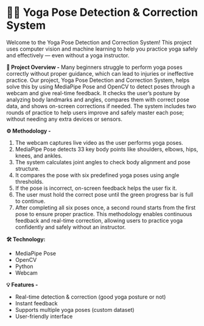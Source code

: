 # 🧘‍♂️ Yoga Pose Detection & Correction System

Welcome to the Yoga Pose Detection and Correction System! This project uses computer vision and machine learning to help you practice yoga safely and effectively — even without a yoga instructor.

**📖 Project Overview -**
Many beginners struggle to perform yoga poses correctly without proper guidance, which can lead to injuries or ineffective practice. Our project, Yoga Pose Detection and Correction System, helps solve this by using MediaPipe Pose and OpenCV to detect poses through a webcam and give real-time feedback. It checks the user’s posture by analyzing body landmarks and angles, compares them with correct pose data, and shows on-screen corrections if needed. The system includes two rounds of practice to help users improve and safely master each pose; without needing any extra devices or sensors.

**⚙️ Methodology -**
1. The webcam captures live video as the user performs yoga poses.
2. MediaPipe Pose detects 33 key body points like shoulders, elbows, hips, knees, and ankles.
3. The system calculates joint angles to check body alignment and pose structure.
4. It compares the pose with six predefined yoga poses using angle thresholds.
5. If the pose is incorrect, on-screen feedback helps the user fix it.
6. The user must hold the correct pose until the green progress bar is full to continue.
7. After completing all six poses once, a second round starts from the first pose to ensure proper practice.
This methodology enables continuous feedback and real-time correction, allowing users to practice yoga confidently and safely without an instructor.

**🛠️ Technology:**
- MediaPipe Pose
- OpenCV
- Python
- Webcam

**💡 Features -**
- Real-time detection & correction (good yoga posture or not)
- Instant feedback
- Supports multiple yoga poses (custom dataset)
- User-friendly interface

